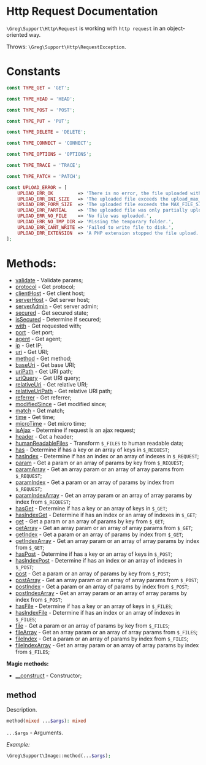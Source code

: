 # Http Request Documentation

`\Greg\Support\Http\Request` is working with `http request` in an object-oriented way.

Throws: `\Greg\Support\Http\RequestException`.

# Constants

```php
const TYPE_GET = 'GET';

const TYPE_HEAD = 'HEAD';

const TYPE_POST = 'POST';

const TYPE_PUT = 'PUT';

const TYPE_DELETE = 'DELETE';

const TYPE_CONNECT = 'CONNECT';

const TYPE_OPTIONS = 'OPTIONS';

const TYPE_TRACE = 'TRACE';

const TYPE_PATCH = 'PATCH';

const UPLOAD_ERROR = [
    UPLOAD_ERR_OK         => 'There is no error, the file uploaded with success.',
    UPLOAD_ERR_INI_SIZE   => 'The uploaded file exceeds the upload_max_filesize directive in php.ini.',
    UPLOAD_ERR_FORM_SIZE  => 'The uploaded file exceeds the MAX_FILE_SIZE directive that was specified in the HTML form.',
    UPLOAD_ERR_PARTIAL    => 'The uploaded file was only partially uploaded.',
    UPLOAD_ERR_NO_FILE    => 'No file was uploaded.',
    UPLOAD_ERR_NO_TMP_DIR => 'Missing the temporary folder.',
    UPLOAD_ERR_CANT_WRITE => 'Failed to write file to disk.',
    UPLOAD_ERR_EXTENSION  => 'A PHP extension stopped the file upload.',
];
```

# Methods:

* [validate](#validate) - Validate params;
* [protocol](#protocol) - Get protocol;
* [clientHost](#clienthost) - Get client host;
* [serverHost](#serverhost) - Get server host;
* [serverAdmin](#serveradmin) - Get server admin;
* [secured](#secured) - Get secured state;
* [isSecured](#issecured) - Determine if secured;
* [with](#with) - Get requested with;
* [port](#port) - Get port;
* [agent](#agent) - Get agent;
* [ip](#ip) - Get IP;
* [uri](#uri) - Get URI;
* [method](#method) - Get method;
* [baseUri](#baseuri) - Get base URI;
* [uriPath](#uripath) - Get URI path;
* [uriQuery](#uriquery) - Get URI query;
* [relativeUri](#relativeuri) - Get relative URI;
* [relativeUriPath](#relativeuripath) - Get relative URI path;
* [referrer](#referrer) - Get referrer;
* [modifiedSince](#modifiedsince) - Get modified since;
* [match](#match) - Get match;
* [time](#time) - Get time;
* [microTime](#microtime) - Get micro time;
* [isAjax](#isajax) - Determine if request is an ajax request;
* [header](#header) - Get a header;
* [humanReadableFiles](#humanreadablefiles) - Transform `$_FILES` to human readable data;
* [has](#has) - Determine if has a key or an array of keys in `$_REQUEST`;
* [hasIndex](#hasindex) - Determine if has an index or an array of indexes in `$_REQUEST`;
* [param](#param) - Get a param or an array of params by key from `$_REQUEST`;
* [paramArray](#paramarray) - Get an array param or an array of array params from `$_REQUEST`;
* [paramIndex](#paramindex) - Get a param or an array of params by index from `$_REQUEST`;
* [paramIndexArray](#paramindexarray) - Get an array param or an array of array params by index from `$_REQUEST`;
* [hasGet](#hasget) - Determine if has a key or an array of keys in `$_GET`;
* [hasIndexGet](#hasindexget) - Determine if has an index or an array of indexes in `$_GET`;
* [get](#get) - Get a param or an array of params by key from `$_GET`;
* [getArray](#getarray) - Get an array param or an array of array params from `$_GET`;
* [getIndex](#getindex) - Get a param or an array of params by index from `$_GET`;
* [getIndexArray](#getindexarray) - Get an array param or an array of array params by index from `$_GET`;
* [hasPost](#haspost) - Determine if has a key or an array of keys in `$_POST`;
* [hasIndexPost](#hasindexpost) - Determine if has an index or an array of indexes in `$_POST`;
* [post](#post) - Get a param or an array of params by key from `$_POST`;
* [postArray](#postarray) - Get an array param or an array of array params from `$_POST`;
* [postIndex](#postindex) - Get a param or an array of params by index from `$_POST`;
* [postIndexArray](#postindexarray) - Get an array param or an array of array params by index from `$_POST`;
* [hasFile](#hasfile) - Determine if has a key or an array of keys in `$_FILES`;
* [hasIndexFile](#hasindexfile) - Determine if has an index or an array of indexes in `$_FILES`;
* [file](#file) - Get a param or an array of params by key from `$_FILES`;
* [fileArray](#filearray) - Get an array param or an array of array params from `$_FILES`;
* [fileIndex](#fileindex) - Get a param or an array of params by index from `$_FILES`;
* [fileIndexArray](#fileindexarray) - Get an array param or an array of array params by index from `$_FILES`;

**Magic methods:**

* [__construct](#__construct) - Constructor;

## method

Description.

```php
method(mixed ...$args): mixed
```

`...$args` - Arguments.

_Example:_

```php
\Greg\Support\Image::method(...$args);
```

